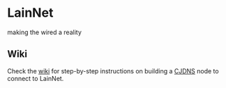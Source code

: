 LainNet
=======

making the wired a reality


## Wiki

Check the [wiki](https://github.com/chudeki8/LainNet/wiki) for step-by-step instructions on building a [CJDNS](https://github.com/cjdelisle/cjdns) node to connect to LainNet.
